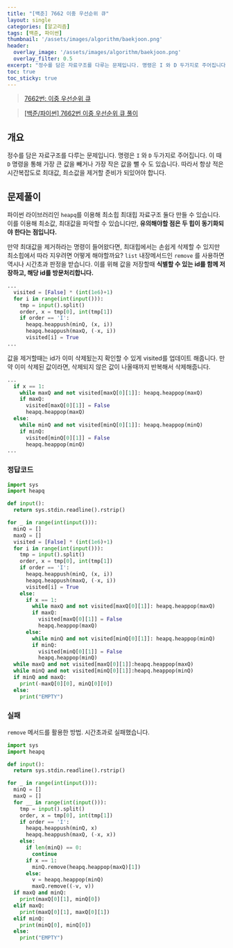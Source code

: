 ```yaml
---
title: "[백준] 7662 이중 우선순위 큐"
layout: single
categories: [알고리즘]
tags: [백준, 파이썬]
thumbnail: '/assets/images/algorithm/baekjoon.png'
header:
  overlay_image: '/assets/images/algorithm/baekjoon.png'
  overlay_filter: 0.5
excerpt: "정수를 담은 자료구조를 다루는 문제입니다. 명령은 I 와 D 두가지로 주어집니다. 이 때 D 명령을 통해 가장 큰 값을 빼거나 가장 작은 값을 뺄 수 도 있습니다. 따라서 항상 적은 시간복잡도로 최대값, 최소값을 제거할 준비가 되있어야 합니다."
toc: true
toc_sticky: true
---
```

> [7662번: 이중 우선순위 큐](https://www.acmicpc.net/problem/7662)
>

>[[백준/파이썬] 7662번 이중 우선순위 큐 풀이](https://neomindstd.github.io/%EB%AC%B8%EC%A0%9C%ED%92%80%EC%9D%B4/boj7662/)
>

## 개요

정수를 담은 자료구조를 다루는 문제입니다. 명령은 `I` 와 `D` 두가지로 주어집니다. 이 때 `D` 명령을 통해 가장 큰 값을 빼거나 가장 작은 값을 뺄 수 도 있습니다. 따라서 항상 적은 시간복잡도로 최대값, 최소값을 제거할 준비가 되있어야 합니다.

## 문제풀이

파이썬 라이브러리인 `heapq`를 이용해 최소힙 최대힙 자료구조 둘다 만들 수 있습니다. 이를 이용해 최소값, 최대값을 파악할 수 있습니다만, **유의해야할 점은 두 힙이 동기화되야 한다는 점입니다.**

만약 최대값을 제거하라는 명령이 들어왔다면, 최대힙에서는 손쉽게 삭제할 수 있지만 최소힙에서 따라 지우려면 어떻게 해야할까요? `list` 내장메서드인 `remove` 를 사용하면 역시나 시간초과 판정을 받습니다. 이를 위해 값을 저장할때 **식별할 수 있는 id를 함께 저장하고, 해당 id를 방문처리합니다.** 

```python
...
  visited = [False] * (int(1e6)+1) 
  for i in range(int(input())):
    tmp = input().split()
    order, x = tmp[0], int(tmp[1])
    if order == 'I':
      heapq.heappush(minQ, (x, i))
      heapq.heappush(maxQ, (-x, i))
      visited[i] = True
...
```

값을 제거할때는 id가 이미 삭제됬는지 확인할 수 있게 visited를 업데이트 해줍니다. 만약 이미 삭제된 값이라면, 삭제되지 않은 값이 나올때까지 반복해서 삭제해줍니다.

```python
...
  if x == 1:
    while maxQ and not visited[maxQ[0][1]]: heapq.heappop(maxQ)
    if maxQ:
      visited[maxQ[0][1]] = False
      heapq.heappop(maxQ)
  else:
    while minQ and not visited[minQ[0][1]]: heapq.heappop(minQ)
    if minQ:
      visited[minQ[0][1]] = False
      heapq.heappop(minQ)
...
```

### 정답코드

```python
import sys
import heapq

def input():
  return sys.stdin.readline().rstrip()  

for _ in range(int(input())):
  minQ = []
  maxQ = []
  visited = [False] * (int(1e6)+1) 
  for i in range(int(input())):
    tmp = input().split()
    order, x = tmp[0], int(tmp[1])
    if order == 'I':
      heapq.heappush(minQ, (x, i))
      heapq.heappush(maxQ, (-x, i))
      visited[i] = True
    else:
      if x == 1:
        while maxQ and not visited[maxQ[0][1]]: heapq.heappop(maxQ)
        if maxQ:
          visited[maxQ[0][1]] = False
          heapq.heappop(maxQ)
      else:
        while minQ and not visited[minQ[0][1]]: heapq.heappop(minQ)
        if minQ:
          visited[minQ[0][1]] = False
          heapq.heappop(minQ)
  while maxQ and not visited[maxQ[0][1]]:heapq.heappop(maxQ)
  while minQ and not visited[minQ[0][1]]:heapq.heappop(minQ)
  if minQ and maxQ:
    print(-maxQ[0][0], minQ[0][0])
  else:
    print("EMPTY")
```

### 실패

`remove` 메서드를 활용한 방법. 시간초과로 실패했습니다.

```python
import sys
import heapq

def input():
  return sys.stdin.readline().rstrip()  

for _ in range(int(input())):
  minQ = []
  maxQ = []
  for __ in range(int(input())):
    tmp = input().split()
    order, x = tmp[0], int(tmp[1])
    if order == 'I':
      heapq.heappush(minQ, x)
      heapq.heappush(maxQ, (-x, x))
    else:
      if len(minQ) == 0:
        continue
      if x == 1:
        minQ.remove(heapq.heappop(maxQ)[1])
      else:
        v = heapq.heappop(minQ)
        maxQ.remove((-v, v))
  if maxQ and minQ:
    print(maxQ[0][1], minQ[0])
  elif maxQ:
    print(maxQ[0][1], maxQ[0][1])
  elif minQ:
    print(minQ[0], minQ[0])
  else:
    print("EMPTY")
```
